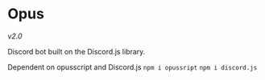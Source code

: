 # Opus
*v2.0*

Discord bot built on the Discord.js library.

Dependent on opusscript and Discord.js
```npm i opussript```
```npm i discord.js```